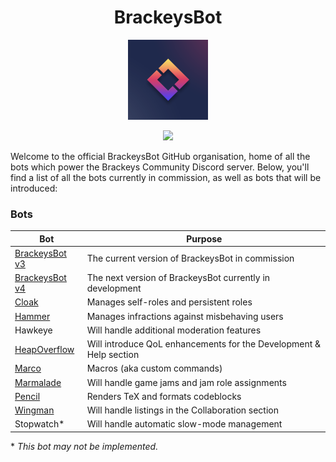 <h1 align="center">BrackeysBot</h1>
<p align="center"><img src="icon.png" width="128"></p>
<p align="center"><a href="https://discord.gg/brackeys"><img src="https://discordapp.com/api/guilds/243005537342586880/widget.png?style=shield"></a></p>

Welcome to the official BrackeysBot GitHub organisation, home of all the bots which power the Brackeys Community Discord server.
Below, you'll find a list of all the bots currently in commission, as well as bots that will be introduced:

### Bots

| Bot                                                             | Purpose                                                            |
|-----------------------------------------------------------------|--------------------------------------------------------------------|
| [BrackeysBot v3](https://github.com/yiliansource/brackeys-bot/) | The current version of BrackeysBot in commission                   |
| [BrackeysBot v4](https://github.com/BrackeysBot/BrackeysBot)    | The next version of BrackeysBot currently in development           |
| [Cloak](https://github.com/BrackeysBot/Cloak)                   | Manages self-roles and persistent roles                            |
| [Hammer](https://github.com/BrackeysBot/Hammer)                 | Manages infractions against misbehaving users                      |
| Hawkeye                                                         | Will handle additional moderation features                         |
| [HeapOverflow](https://github.com/BrackeysBot/HeapOverflow)     | Will introduce QoL enhancements for the Development & Help section |
| [Marco](https://github.com/BrackeysBot/Marco)                   | Macros (aka custom commands)                                       |
| [Marmalade](https://github.com/BrackeysBot/Marmalade)           | Will handle game jams and jam role assignments                     |
| [Pencil](https://github.com/BrackeysBot/Pencil)                 | Renders TeX and formats codeblocks                                 |
| [Wingman](https://github.com/BrackeysBot/Wingman)               | Will handle listings in the Collaboration section                  |
| Stopwatch*                                                      | Will handle automatic slow-mode management                         |

\* *This bot may not be implemented.*
